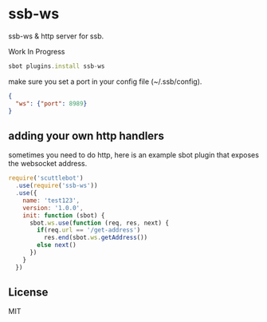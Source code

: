 # ssb-ws

ssb-ws & http server for ssb.

Work In Progress

``` js
sbot plugins.install ssb-ws
```

make sure you set a port in your config file (~/.ssb/config).

``` json
{
  "ws": {"port": 8989}
}
```

## adding your own http handlers

sometimes you need to do http, here is an example sbot plugin that
exposes the websocket address.

``` js
require('scuttlebot')
  .use(require('ssb-ws'))
  .use({
    name: 'test123',
    version: '1.0.0',
    init: function (sbot) {
      sbot.ws.use(function (req, res, next) {
        if(req.url == '/get-address')
          res.end(sbot.ws.getAddress())
        else next()
      })
    }
  })
```

## License

MIT

